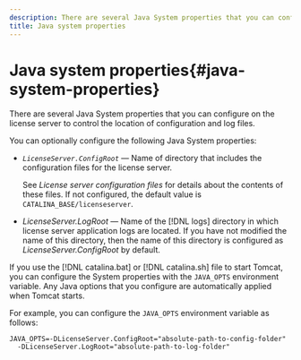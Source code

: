 ```yaml
---
description: There are several Java System properties that you can configure on the license server to control the location of configuration and log files.
title: Java system properties
---
```


# Java system properties{#java-system-properties}

There are several Java System properties that you can configure on the license server to control the location of configuration and log files.

You can optionally configure the following Java System properties:

* *`LicenseServer.ConfigRoot`* — Name of directory that includes the configuration files for the license server.

  See *License server configuration files* for details about the contents of these files. If not configured, the default value is `CATALINA_BASE/licenseserver`. 

* *LicenseServer.LogRoot* — Name of the [!DNL logs] directory in which license server application logs are located. If you have not modified the name of this directory, then the name of this directory is configured as *LicenseServer.ConfigRoot* by default.

If you use the [!DNL catalina.bat] or [!DNL catalina.sh] file to start Tomcat, you can configure the System properties with the `JAVA_OPTS` environment variable. Any Java options that you configure are automatically applied when Tomcat starts.

For example, you can configure the `JAVA_OPTS` environment variable as follows:

```
JAVA_OPTS=-DLicenseServer.ConfigRoot="absolute-path-to-config-folder" 
  -DLicenseServer.LogRoot="absolute-path-to-log-folder"
```

